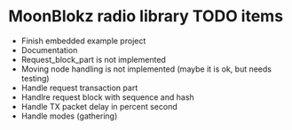 # MoonBlokz radio library TODO items

- Finish embedded example project
- Documentation
- Request_block_part is not implemented
- Moving node handling is not implemented (maybe it is ok, but needs testing)
- Handle request transaction part
- Handlre request block with sequence and hash
- Handle TX packet delay in percent second
- Handle modes (gathering)
